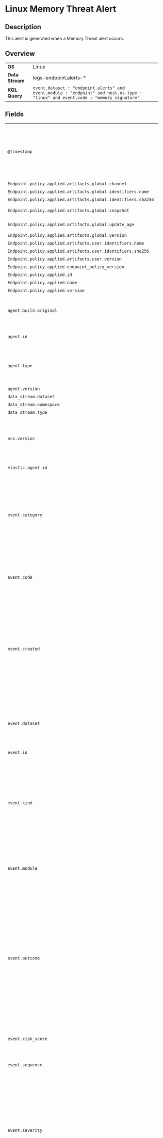 # Linux Memory Threat Alert

## Description

This alert is generated when a Memory Threat alert occurs.


## Overview

<table>
<tr>
<td><strong>OS</strong></td>
<td>Linux</td>
</tr>
<tr>
<td><strong>Data Stream</strong></td>
<td>logs-endpoint.alerts-*</td>
</tr>
<tr>
<td><strong>KQL Query</strong></td>
<td><code>event.dataset : "endpoint.alerts" and event.module : "endpoint" and host.os.type : "linux" and event.code : "memory_signature"</code></td>
</tr>
</table>

## Fields

<table>
<tr><td><code>@timestamp<code></td><td>Date/time when the event originated.  This is the date/time extracted from the event, typically representing when the event was generated by the source.  If the event source has no original timestamp, this value is typically populated by the first time the event was received by the pipeline.  Required field for all events.</td></tr>
<tr><td><code>Endpoint.policy.applied.artifacts.global.channel<code></td><td>global artifacts rollout channel</td></tr>
<tr><td><code>Endpoint.policy.applied.artifacts.global.identifiers.name<code></td><td>the name of global artifact applied.</td></tr>
<tr><td><code>Endpoint.policy.applied.artifacts.global.identifiers.sha256<code></td><td>the sha256 of global artifacts applied.</td></tr>
<tr><td><code>Endpoint.policy.applied.artifacts.global.snapshot<code></td><td>the snapshot date of applied global artifacts or 'latest'</td></tr>
<tr><td><code>Endpoint.policy.applied.artifacts.global.update_age<code></td><td>number of days since global artifacts were made up-to-date</td></tr>
<tr><td><code>Endpoint.policy.applied.artifacts.global.version<code></td><td>the version of global artifacts applied.</td></tr>
<tr><td><code>Endpoint.policy.applied.artifacts.user.identifiers.name<code></td><td>the name of user artifact applied.</td></tr>
<tr><td><code>Endpoint.policy.applied.artifacts.user.identifiers.sha256<code></td><td>the sha256 of user artifacts applied.</td></tr>
<tr><td><code>Endpoint.policy.applied.artifacts.user.version<code></td><td>the version of user artifacts applied.</td></tr>
<tr><td><code>Endpoint.policy.applied.endpoint_policy_version<code></td><td>the version of this applied policy</td></tr>
<tr><td><code>Endpoint.policy.applied.id<code></td><td>the id of the applied policy</td></tr>
<tr><td><code>Endpoint.policy.applied.name<code></td><td>the name of this applied policy</td></tr>
<tr><td><code>Endpoint.policy.applied.version<code></td><td>the version of this applied policy</td></tr>
<tr><td><code>agent.build.original<code></td><td>Extended build information for the agent.  This field is intended to contain any build information that a data source may provide, no specific formatting is required.</td></tr>
<tr><td><code>agent.id<code></td><td>Unique identifier of this agent (if one exists).  Example: For Beats this would be beat.id.</td></tr>
<tr><td><code>agent.type<code></td><td>Type of the agent.  The agent type always stays the same and should be given by the agent used. In case of Filebeat the agent would always be Filebeat also if two Filebeat instances are run on the same machine.</td></tr>
<tr><td><code>agent.version<code></td><td>Version of the agent.</td></tr>
<tr><td><code>data_stream.dataset<code></td><td>Data stream dataset name.</td></tr>
<tr><td><code>data_stream.namespace<code></td><td>Data stream namespace.</td></tr>
<tr><td><code>data_stream.type<code></td><td>Data stream type.</td></tr>
<tr><td><code>ecs.version<code></td><td>ECS version this event conforms to. `ecs.version` is a required field and must exist in all events.  When querying across multiple indices -- which may conform to slightly different ECS versions -- this field lets integrations adjust to the schema version of the events.</td></tr>
<tr><td><code>elastic.agent.id<code></td><td>Unique identifier of this elastic agent (if one exists).</td></tr>
<tr><td><code>event.category<code></td><td>This is one of four ECS Categorization Fields, and indicates the second level in the ECS category hierarchy.  `event.category` represents the "big buckets" of ECS categories. For example, filtering on `event.category:process` yields all events relating to process activity. This field is closely related to `event.type`, which is used as a subcategory.  This field is an array. This will allow proper categorization of some events that fall in multiple categories.</td></tr>
<tr><td><code>event.code<code></td><td>Identification code for this event, if one exists.  Some event sources use event codes to identify messages unambiguously, regardless of message language or wording adjustments over time. An example of this is the Windows Event ID.</td></tr>
<tr><td><code>event.created<code></td><td>`event.created` contains the date/time when the event was first read by an agent, or by your pipeline.  This field is distinct from `@timestamp` in that `@timestamp` typically contain the time extracted from the original event.  In most situations, these two timestamps will be slightly different. The difference can be used to calculate the delay between your source generating an event, and the time when your agent first processed it. This can be used to monitor your agent's or pipeline's ability to keep up with your event source.  In case the two timestamps are identical, `@timestamp` should be used.</td></tr>
<tr><td><code>event.dataset<code></td><td>Name of the dataset.  If an event source publishes more than one type of log or events (e.g. access log, error log), the dataset is used to specify which one the event comes from.  It's recommended but not required to start the dataset name with the module name, followed by a dot, then the dataset name.</td></tr>
<tr><td><code>event.id<code></td><td>Unique ID to describe the event.</td></tr>
<tr><td><code>event.kind<code></td><td>This is one of four ECS Categorization Fields, and indicates the highest level in the ECS category hierarchy.  `event.kind` gives high-level information about what type of information the event contains, without being specific to the contents of the event. For example, values of this field distinguish alert events from metric events.  The value of this field can be used to inform how these kinds of events should be handled. They may warrant different retention, different access control, it may also help understand whether the data is coming in at a regular interval or not.</td></tr>
<tr><td><code>event.module<code></td><td>Name of the module this data is coming from.  If your monitoring agent supports the concept of modules or plugins to process events of a given source (e.g. Apache logs), `event.module` should contain the name of this module.</td></tr>
<tr><td><code>event.outcome<code></td><td>This is one of four ECS Categorization Fields, and indicates the lowest level in the ECS category hierarchy.  `event.outcome` simply denotes whether the event represents a success or a failure from the perspective of the entity that produced the event.  Note that when a single transaction is described in multiple events, each event may populate different values of `event.outcome`, according to their perspective.  Also note that in the case of a compound event (a single event that contains multiple logical events), this field should be populated with the value that best captures the overall success or failure from the perspective of the event producer.  Further note that not all events will have an associated outcome. For example, this field is generally not populated for metric events, events with `event.type:info`, or any events for which an outcome does not make logical sense.</td></tr>
<tr><td><code>event.risk_score<code></td><td>Risk score or priority of the event (e.g. security solutions). Use your system's original value here.</td></tr>
<tr><td><code>event.sequence<code></td><td>Sequence number of the event.  The sequence number is a value published by some event sources, to make the exact ordering of events unambiguous, regardless of the timestamp precision.</td></tr>
<tr><td><code>event.severity<code></td><td>The numeric severity of the event according to your event source.  What the different severity values mean can be different between sources and use cases. It's up to the implementer to make sure severities are consistent across events from the same source.  The Syslog severity belongs in `log.syslog.severity.code`. `event.severity` is meant to represent the severity according to the event source (e.g. firewall, IDS). If the event source does not publish its own severity, you may optionally copy the `log.syslog.severity.code` to `event.severity`.</td></tr>
<tr><td><code>event.type<code></td><td>This is one of four ECS Categorization Fields, and indicates the third level in the ECS category hierarchy.  `event.type` represents a categorization "sub-bucket" that, when used along with the `event.category` field values, enables filtering events down to a level appropriate for single visualization.  This field is an array. This will allow proper categorization of some events that fall in multiple event types.</td></tr>
<tr><td><code>host.architecture<code></td><td>Operating system architecture.</td></tr>
<tr><td><code>host.hostname<code></td><td>Hostname of the host.  It normally contains what the `hostname` command returns on the host machine.</td></tr>
<tr><td><code>host.id<code></td><td>Unique host id.  As hostname is not always unique, use values that are meaningful in your environment.  Example: The current usage of `beat.name`.</td></tr>
<tr><td><code>host.ip<code></td><td>Host ip addresses.</td></tr>
<tr><td><code>host.mac<code></td><td>Host MAC addresses.  The notation format from RFC 7042 is suggested: Each octet (that is, 8-bit byte) is represented by two [uppercase] hexadecimal digits giving the value of the octet as an unsigned integer. Successive octets are separated by a hyphen.</td></tr>
<tr><td><code>host.name<code></td><td>Name of the host.  It can contain what hostname returns on Unix systems, the fully qualified domain name (FQDN), or a name specified by the user. The recommended value is the lowercase FQDN of the host.</td></tr>
<tr><td><code>host.os.Ext.variant<code></td><td>A string value or phrase that further aid to classify or qualify the operating system (OS).  For example the distribution for a Linux OS will be entered in this field.</td></tr>
<tr><td><code>host.os.family<code></td><td>OS family (such as redhat, debian, freebsd, windows).</td></tr>
<tr><td><code>host.os.full<code></td><td>Operating system name, including the version or code name.</td></tr>
<tr><td><code>host.os.kernel<code></td><td>Operating system kernel version as a raw string.</td></tr>
<tr><td><code>host.os.name<code></td><td>Operating system name, without the version.</td></tr>
<tr><td><code>host.os.platform<code></td><td>Operating system platform (such centos, ubuntu, windows).</td></tr>
<tr><td><code>host.os.type<code></td><td>Use the `os.type` field to categorize the operating system into one of the broad commercial families.  If the OS you're dealing with is not listed as an expected value, the field should not be populated. Please let us know by opening an issue with ECS, to propose its addition.</td></tr>
<tr><td><code>host.os.version<code></td><td>Operating system version as a raw string.</td></tr>
<tr><td><code>message<code></td><td>For log events the message field contains the log message, optimized for viewing in a log viewer.  For structured logs without an original message field, other fields can be concatenated to form a human-readable summary of the event.  If multiple messages exist, they can be combined into one message.</td></tr>
<tr><td><code>process.Ext.ancestry<code></td><td>An array of entity_ids indicating the ancestors for this event</td></tr>
<tr><td><code>process.Ext.memory_region.allocation_base<code></td><td>Base address of the memory allocation containing the memory region.</td></tr>
<tr><td><code>process.Ext.memory_region.allocation_size<code></td><td>Original memory size requested when the memory was allocated.</td></tr>
<tr><td><code>process.Ext.memory_region.allocation_type<code></td><td>The memory allocation type. Example values include "IMAGE", "MAPPED", and "PRIVATE".</td></tr>
<tr><td><code>process.Ext.memory_region.bytes_address<code></td><td>The address where bytes_compressed begins.</td></tr>
<tr><td><code>process.Ext.memory_region.bytes_allocation_offset<code></td><td>Offset of bytes_address the memory allocation. Equal to bytes_address - allocation_base.</td></tr>
<tr><td><code>process.Ext.memory_region.bytes_compressed<code></td><td>Up to 4MB of raw data from the memory allocation. This is compressed with zlib.To reduce data volume, this is de-duplicated on the endpoint, and may be missing from many alerts if the same data would be sent multiple times.</td></tr>
<tr><td><code>process.Ext.memory_region.bytes_compressed_present<code></td><td>Whether bytes_compressed is present in this event.</td></tr>
<tr><td><code>process.Ext.memory_region.malware_signature.all_names<code></td><td>A sequence of signature names matched.</td></tr>
<tr><td><code>process.Ext.memory_region.malware_signature.identifier<code></td><td>malware signature identifier</td></tr>
<tr><td><code>process.Ext.memory_region.malware_signature.primary.matches<code></td><td>The first matching details.</td></tr>
<tr><td><code>process.Ext.memory_region.malware_signature.primary.signature.hash.sha256<code></td><td>sha256 hash of file matching signature.</td></tr>
<tr><td><code>process.Ext.memory_region.malware_signature.primary.signature.id<code></td><td>The id of the first yara rule matched.</td></tr>
<tr><td><code>process.Ext.memory_region.malware_signature.primary.signature.name<code></td><td>The name of the first yara rule matched.</td></tr>
<tr><td><code>process.Ext.memory_region.malware_signature.version<code></td><td>malware signature version</td></tr>
<tr><td><code>process.Ext.memory_region.region_base<code></td><td>Base address of the memory region.</td></tr>
<tr><td><code>process.Ext.memory_region.region_protection<code></td><td>Memory protection of the memory region. Example values include "RWX" and "R-X".</td></tr>
<tr><td><code>process.Ext.memory_region.region_size<code></td><td>Size of the memory region.</td></tr>
<tr><td><code>process.Ext.user<code></td><td>User associated with the running process.</td></tr>
<tr><td><code>process.args<code></td><td>Array of process arguments, starting with the absolute path to the executable.  May be filtered to protect sensitive information.</td></tr>
<tr><td><code>process.args_count<code></td><td>Length of the process.args array.  This field can be useful for querying or performing bucket analysis on how many arguments were provided to start a process. More arguments may be an indication of suspicious activity.</td></tr>
<tr><td><code>process.command_line<code></td><td>Full command line that started the process, including the absolute path to the executable, and all arguments.  Some arguments may be filtered to protect sensitive information.</td></tr>
<tr><td><code>process.entity_id<code></td><td>Unique identifier for the process.  The implementation of this is specified by the data source, but some examples of what could be used here are a process-generated UUID, Sysmon Process GUIDs, or a hash of some uniquely identifying components of a process.  Constructing a globally unique identifier is a common practice to mitigate PID reuse as well as to identify a specific process over time, across multiple monitored hosts.</td></tr>
<tr><td><code>process.entry_leader.args<code></td><td>Array of process arguments, starting with the absolute path to the executable.  May be filtered to protect sensitive information.</td></tr>
<tr><td><code>process.entry_leader.args_count<code></td><td>Length of the process.args array.  This field can be useful for querying or performing bucket analysis on how many arguments were provided to start a process. More arguments may be an indication of suspicious activity.</td></tr>
<tr><td><code>process.entry_leader.entity_id<code></td><td>Unique identifier for the process.  The implementation of this is specified by the data source, but some examples of what could be used here are a process-generated UUID, Sysmon Process GUIDs, or a hash of some uniquely identifying components of a process.  Constructing a globally unique identifier is a common practice to mitigate PID reuse as well as to identify a specific process over time, across multiple monitored hosts.</td></tr>
<tr><td><code>process.entry_leader.entry_meta.source.ip<code></td><td>IP address of the source (IPv4 or IPv6).</td></tr>
<tr><td><code>process.entry_leader.entry_meta.type<code></td><td>The entry type for the entry session leader. Values include: init(e.g systemd), sshd, ssm, kubelet, teleport, terminal, console  Note: This field is only set on process.session_leader.</td></tr>
<tr><td><code>process.entry_leader.executable<code></td><td>Absolute path to the process executable.</td></tr>
<tr><td><code>process.entry_leader.group.id<code></td><td>Unique identifier for the group on the system/platform.</td></tr>
<tr><td><code>process.entry_leader.group.name<code></td><td>Name of the group.</td></tr>
<tr><td><code>process.entry_leader.interactive<code></td><td>Whether the process is connected to an interactive shell.  Process interactivity is inferred from the processes file descriptors. If the character device for the controlling tty is the same as stdin and stderr for the process, the process is considered interactive.  Note: A non-interactive process can belong to an interactive session and is simply one that does not have open file descriptors reading the controlling TTY on FD 0 (stdin) or writing to the controlling TTY on FD 2 (stderr). A backgrounded process is still considered interactive if stdin and stderr are connected to the controlling TTY.</td></tr>
<tr><td><code>process.entry_leader.name<code></td><td>Process name.  Sometimes called program name or similar.</td></tr>
<tr><td><code>process.entry_leader.parent.entity_id<code></td><td>Unique identifier for the process.  The implementation of this is specified by the data source, but some examples of what could be used here are a process-generated UUID, Sysmon Process GUIDs, or a hash of some uniquely identifying components of a process.  Constructing a globally unique identifier is a common practice to mitigate PID reuse as well as to identify a specific process over time, across multiple monitored hosts.</td></tr>
<tr><td><code>process.entry_leader.parent.pid<code></td><td>Process id.</td></tr>
<tr><td><code>process.entry_leader.parent.start<code></td><td>The time the process started.</td></tr>
<tr><td><code>process.entry_leader.pid<code></td><td>Process id.</td></tr>
<tr><td><code>process.entry_leader.real_group.id<code></td><td>Unique identifier for the group on the system/platform.</td></tr>
<tr><td><code>process.entry_leader.real_group.name<code></td><td>Name of the group.</td></tr>
<tr><td><code>process.entry_leader.real_user.id<code></td><td>Unique identifier of the user.</td></tr>
<tr><td><code>process.entry_leader.real_user.name<code></td><td>Short name or login of the user.</td></tr>
<tr><td><code>process.entry_leader.same_as_process<code></td><td>This boolean is used to identify if a leader process is the same as the top level process.  For example, if `process.group_leader.same_as_process = true`, it means the process event in question is the leader of its process group. Details under `process.*` like `pid` would be the same under `process.group_leader.*` The same applies for both `process.session_leader` and `process.entry_leader`.  This field exists to the benefit of EQL and other rule engines since it's not possible to compare equality between two fields in a single document. e.g `process.entity_id` = `process.group_leader.entity_id` (top level process is the process group leader) OR `process.entity_id` = `process.entry_leader.entity_id` (top level process is the entry session leader)  Instead these rules could be written like: `process.group_leader.same_as_process: true` OR `process.entry_leader.same_as_process: true`  Note: This field is only set on `process.entry_leader`, `process.session_leader` and `process.group_leader`.</td></tr>
<tr><td><code>process.entry_leader.start<code></td><td>The time the process started.</td></tr>
<tr><td><code>process.entry_leader.supplemental_groups.id<code></td><td>Unique identifier for the group on the system/platform.</td></tr>
<tr><td><code>process.entry_leader.supplemental_groups.name<code></td><td>Name of the group.</td></tr>
<tr><td><code>process.entry_leader.tty.char_device.major<code></td><td>The major number identifies the driver associated with the device. The character device's major and minor numbers can be algorithmically combined to produce the more familiar terminal identifiers such as "ttyS0" and "pts/0". For more details, please refer to the Linux kernel documentation.</td></tr>
<tr><td><code>process.entry_leader.tty.char_device.minor<code></td><td>The minor number is used only by the driver specified by the major number; other parts of the kernel don’t use it, and merely pass it along to the driver. It is common for a driver to control several devices; the minor number provides a way for the driver to differentiate among them.</td></tr>
<tr><td><code>process.entry_leader.user.id<code></td><td>Unique identifier of the user.</td></tr>
<tr><td><code>process.entry_leader.user.name<code></td><td>Short name or login of the user.</td></tr>
<tr><td><code>process.entry_leader.working_directory<code></td><td>The working directory of the process.</td></tr>
<tr><td><code>process.executable<code></td><td>Absolute path to the process executable.</td></tr>
<tr><td><code>process.group.id<code></td><td>Unique identifier for the group on the system/platform.</td></tr>
<tr><td><code>process.group.name<code></td><td>Name of the group.</td></tr>
<tr><td><code>process.group_leader.args<code></td><td>Array of process arguments, starting with the absolute path to the executable.  May be filtered to protect sensitive information.</td></tr>
<tr><td><code>process.group_leader.args_count<code></td><td>Length of the process.args array.  This field can be useful for querying or performing bucket analysis on how many arguments were provided to start a process. More arguments may be an indication of suspicious activity.</td></tr>
<tr><td><code>process.group_leader.entity_id<code></td><td>Unique identifier for the process.  The implementation of this is specified by the data source, but some examples of what could be used here are a process-generated UUID, Sysmon Process GUIDs, or a hash of some uniquely identifying components of a process.  Constructing a globally unique identifier is a common practice to mitigate PID reuse as well as to identify a specific process over time, across multiple monitored hosts.</td></tr>
<tr><td><code>process.group_leader.executable<code></td><td>Absolute path to the process executable.</td></tr>
<tr><td><code>process.group_leader.group.id<code></td><td>Unique identifier for the group on the system/platform.</td></tr>
<tr><td><code>process.group_leader.group.name<code></td><td>Name of the group.</td></tr>
<tr><td><code>process.group_leader.interactive<code></td><td>Whether the process is connected to an interactive shell.  Process interactivity is inferred from the processes file descriptors. If the character device for the controlling tty is the same as stdin and stderr for the process, the process is considered interactive.  Note: A non-interactive process can belong to an interactive session and is simply one that does not have open file descriptors reading the controlling TTY on FD 0 (stdin) or writing to the controlling TTY on FD 2 (stderr). A backgrounded process is still considered interactive if stdin and stderr are connected to the controlling TTY.</td></tr>
<tr><td><code>process.group_leader.name<code></td><td>Process name.  Sometimes called program name or similar.</td></tr>
<tr><td><code>process.group_leader.pid<code></td><td>Process id.</td></tr>
<tr><td><code>process.group_leader.real_group.id<code></td><td>Unique identifier for the group on the system/platform.</td></tr>
<tr><td><code>process.group_leader.real_group.name<code></td><td>Name of the group.</td></tr>
<tr><td><code>process.group_leader.real_user.id<code></td><td>Unique identifier of the user.</td></tr>
<tr><td><code>process.group_leader.real_user.name<code></td><td>Short name or login of the user.</td></tr>
<tr><td><code>process.group_leader.same_as_process<code></td><td>This boolean is used to identify if a leader process is the same as the top level process.  For example, if `process.group_leader.same_as_process = true`, it means the process event in question is the leader of its process group. Details under `process.*` like `pid` would be the same under `process.group_leader.*` The same applies for both `process.session_leader` and `process.entry_leader`.  This field exists to the benefit of EQL and other rule engines since it's not possible to compare equality between two fields in a single document. e.g `process.entity_id` = `process.group_leader.entity_id` (top level process is the process group leader) OR `process.entity_id` = `process.entry_leader.entity_id` (top level process is the entry session leader)  Instead these rules could be written like: `process.group_leader.same_as_process: true` OR `process.entry_leader.same_as_process: true`  Note: This field is only set on `process.entry_leader`, `process.session_leader` and `process.group_leader`.</td></tr>
<tr><td><code>process.group_leader.start<code></td><td>The time the process started.</td></tr>
<tr><td><code>process.group_leader.supplemental_groups.id<code></td><td>Unique identifier for the group on the system/platform.</td></tr>
<tr><td><code>process.group_leader.supplemental_groups.name<code></td><td>Name of the group.</td></tr>
<tr><td><code>process.group_leader.tty.char_device.major<code></td><td>The major number identifies the driver associated with the device. The character device's major and minor numbers can be algorithmically combined to produce the more familiar terminal identifiers such as "ttyS0" and "pts/0". For more details, please refer to the Linux kernel documentation.</td></tr>
<tr><td><code>process.group_leader.tty.char_device.minor<code></td><td>The minor number is used only by the driver specified by the major number; other parts of the kernel don’t use it, and merely pass it along to the driver. It is common for a driver to control several devices; the minor number provides a way for the driver to differentiate among them.</td></tr>
<tr><td><code>process.group_leader.user.id<code></td><td>Unique identifier of the user.</td></tr>
<tr><td><code>process.group_leader.user.name<code></td><td>Short name or login of the user.</td></tr>
<tr><td><code>process.group_leader.working_directory<code></td><td>The working directory of the process.</td></tr>
<tr><td><code>process.hash.md5<code></td><td>MD5 hash.</td></tr>
<tr><td><code>process.hash.sha1<code></td><td>SHA1 hash.</td></tr>
<tr><td><code>process.hash.sha256<code></td><td>SHA256 hash.</td></tr>
<tr><td><code>process.interactive<code></td><td>Whether the process is connected to an interactive shell.  Process interactivity is inferred from the processes file descriptors. If the character device for the controlling tty is the same as stdin and stderr for the process, the process is considered interactive.  Note: A non-interactive process can belong to an interactive session and is simply one that does not have open file descriptors reading the controlling TTY on FD 0 (stdin) or writing to the controlling TTY on FD 2 (stderr). A backgrounded process is still considered interactive if stdin and stderr are connected to the controlling TTY.</td></tr>
<tr><td><code>process.name<code></td><td>Process name.  Sometimes called program name or similar.</td></tr>
<tr><td><code>process.parent.Ext.user<code></td><td>User associated with the running process.</td></tr>
<tr><td><code>process.parent.args<code></td><td>Array of process arguments, starting with the absolute path to the executable.  May be filtered to protect sensitive information.</td></tr>
<tr><td><code>process.parent.args_count<code></td><td>Length of the process.args array.  This field can be useful for querying or performing bucket analysis on how many arguments were provided to start a process. More arguments may be an indication of suspicious activity.</td></tr>
<tr><td><code>process.parent.command_line<code></td><td>Full command line that started the process, including the absolute path to the executable, and all arguments.  Some arguments may be filtered to protect sensitive information.</td></tr>
<tr><td><code>process.parent.entity_id<code></td><td>Unique identifier for the process.  The implementation of this is specified by the data source, but some examples of what could be used here are a process-generated UUID, Sysmon Process GUIDs, or a hash of some uniquely identifying components of a process.  Constructing a globally unique identifier is a common practice to mitigate PID reuse as well as to identify a specific process over time, across multiple monitored hosts.</td></tr>
<tr><td><code>process.parent.executable<code></td><td>Absolute path to the process executable.</td></tr>
<tr><td><code>process.parent.hash.md5<code></td><td>MD5 hash.</td></tr>
<tr><td><code>process.parent.hash.sha1<code></td><td>SHA1 hash.</td></tr>
<tr><td><code>process.parent.hash.sha256<code></td><td>SHA256 hash.</td></tr>
<tr><td><code>process.parent.name<code></td><td>Process name.  Sometimes called program name or similar.</td></tr>
<tr><td><code>process.parent.pgid<code></td><td>Deprecated for removal in next major version release. This field is superseded by `process.group_leader.pid`.  Identifier of the group of processes the process belongs to.</td></tr>
<tr><td><code>process.parent.pid<code></td><td>Process id.</td></tr>
<tr><td><code>process.parent.ppid<code></td><td>Parent process' pid.</td></tr>
<tr><td><code>process.parent.start<code></td><td>The time the process started.</td></tr>
<tr><td><code>process.parent.uptime<code></td><td>Seconds the process has been up.</td></tr>
<tr><td><code>process.pgid<code></td><td>Deprecated for removal in next major version release. This field is superseded by `process.group_leader.pid`.  Identifier of the group of processes the process belongs to.</td></tr>
<tr><td><code>process.pid<code></td><td>Process id.</td></tr>
<tr><td><code>process.ppid<code></td><td>Parent process' pid.</td></tr>
<tr><td><code>process.previous.args<code></td><td>Array of process arguments, starting with the absolute path to the executable.  May be filtered to protect sensitive information.</td></tr>
<tr><td><code>process.previous.args_count<code></td><td>Length of the process.args array.  This field can be useful for querying or performing bucket analysis on how many arguments were provided to start a process. More arguments may be an indication of suspicious activity.</td></tr>
<tr><td><code>process.previous.executable<code></td><td>Absolute path to the process executable.</td></tr>
<tr><td><code>process.real_group.id<code></td><td>Unique identifier for the group on the system/platform.</td></tr>
<tr><td><code>process.real_group.name<code></td><td>Name of the group.</td></tr>
<tr><td><code>process.real_user.id<code></td><td>Unique identifier of the user.</td></tr>
<tr><td><code>process.real_user.name<code></td><td>Short name or login of the user.</td></tr>
<tr><td><code>process.session_leader.args<code></td><td>Array of process arguments, starting with the absolute path to the executable.  May be filtered to protect sensitive information.</td></tr>
<tr><td><code>process.session_leader.args_count<code></td><td>Length of the process.args array.  This field can be useful for querying or performing bucket analysis on how many arguments were provided to start a process. More arguments may be an indication of suspicious activity.</td></tr>
<tr><td><code>process.session_leader.entity_id<code></td><td>Unique identifier for the process.  The implementation of this is specified by the data source, but some examples of what could be used here are a process-generated UUID, Sysmon Process GUIDs, or a hash of some uniquely identifying components of a process.  Constructing a globally unique identifier is a common practice to mitigate PID reuse as well as to identify a specific process over time, across multiple monitored hosts.</td></tr>
<tr><td><code>process.session_leader.executable<code></td><td>Absolute path to the process executable.</td></tr>
<tr><td><code>process.session_leader.group.id<code></td><td>Unique identifier for the group on the system/platform.</td></tr>
<tr><td><code>process.session_leader.group.name<code></td><td>Name of the group.</td></tr>
<tr><td><code>process.session_leader.interactive<code></td><td>Whether the process is connected to an interactive shell.  Process interactivity is inferred from the processes file descriptors. If the character device for the controlling tty is the same as stdin and stderr for the process, the process is considered interactive.  Note: A non-interactive process can belong to an interactive session and is simply one that does not have open file descriptors reading the controlling TTY on FD 0 (stdin) or writing to the controlling TTY on FD 2 (stderr). A backgrounded process is still considered interactive if stdin and stderr are connected to the controlling TTY.</td></tr>
<tr><td><code>process.session_leader.name<code></td><td>Process name.  Sometimes called program name or similar.</td></tr>
<tr><td><code>process.session_leader.pid<code></td><td>Process id.</td></tr>
<tr><td><code>process.session_leader.real_group.id<code></td><td>Unique identifier for the group on the system/platform.</td></tr>
<tr><td><code>process.session_leader.real_group.name<code></td><td>Name of the group.</td></tr>
<tr><td><code>process.session_leader.real_user.id<code></td><td>Unique identifier of the user.</td></tr>
<tr><td><code>process.session_leader.real_user.name<code></td><td>Short name or login of the user.</td></tr>
<tr><td><code>process.session_leader.same_as_process<code></td><td>This boolean is used to identify if a leader process is the same as the top level process.  For example, if `process.group_leader.same_as_process = true`, it means the process event in question is the leader of its process group. Details under `process.*` like `pid` would be the same under `process.group_leader.*` The same applies for both `process.session_leader` and `process.entry_leader`.  This field exists to the benefit of EQL and other rule engines since it's not possible to compare equality between two fields in a single document. e.g `process.entity_id` = `process.group_leader.entity_id` (top level process is the process group leader) OR `process.entity_id` = `process.entry_leader.entity_id` (top level process is the entry session leader)  Instead these rules could be written like: `process.group_leader.same_as_process: true` OR `process.entry_leader.same_as_process: true`  Note: This field is only set on `process.entry_leader`, `process.session_leader` and `process.group_leader`.</td></tr>
<tr><td><code>process.session_leader.start<code></td><td>The time the process started.</td></tr>
<tr><td><code>process.session_leader.supplemental_groups.id<code></td><td>Unique identifier for the group on the system/platform.</td></tr>
<tr><td><code>process.session_leader.supplemental_groups.name<code></td><td>Name of the group.</td></tr>
<tr><td><code>process.session_leader.tty.char_device.major<code></td><td>The major number identifies the driver associated with the device. The character device's major and minor numbers can be algorithmically combined to produce the more familiar terminal identifiers such as "ttyS0" and "pts/0". For more details, please refer to the Linux kernel documentation.</td></tr>
<tr><td><code>process.session_leader.tty.char_device.minor<code></td><td>The minor number is used only by the driver specified by the major number; other parts of the kernel don’t use it, and merely pass it along to the driver. It is common for a driver to control several devices; the minor number provides a way for the driver to differentiate among them.</td></tr>
<tr><td><code>process.session_leader.user.id<code></td><td>Unique identifier of the user.</td></tr>
<tr><td><code>process.session_leader.user.name<code></td><td>Short name or login of the user.</td></tr>
<tr><td><code>process.session_leader.working_directory<code></td><td>The working directory of the process.</td></tr>
<tr><td><code>process.start<code></td><td>The time the process started.</td></tr>
<tr><td><code>process.supplemental_groups.id<code></td><td>Unique identifier for the group on the system/platform.</td></tr>
<tr><td><code>process.supplemental_groups.name<code></td><td>Name of the group.</td></tr>
<tr><td><code>process.tty.char_device.major<code></td><td>The major number identifies the driver associated with the device. The character device's major and minor numbers can be algorithmically combined to produce the more familiar terminal identifiers such as "ttyS0" and "pts/0". For more details, please refer to the Linux kernel documentation.</td></tr>
<tr><td><code>process.tty.char_device.minor<code></td><td>The minor number is used only by the driver specified by the major number; other parts of the kernel don’t use it, and merely pass it along to the driver. It is common for a driver to control several devices; the minor number provides a way for the driver to differentiate among them.</td></tr>
<tr><td><code>process.uptime<code></td><td>Seconds the process has been up.</td></tr>
<tr><td><code>process.user.id<code></td><td>Unique identifier of the user.</td></tr>
<tr><td><code>process.user.name<code></td><td>Short name or login of the user.</td></tr>
<tr><td><code>process.working_directory<code></td><td>The working directory of the process.</td></tr>
<tr><td><code>rule.id<code></td><td>A rule ID that is unique within the scope of an agent, observer, or other entity using the rule for detection of this event.</td></tr>
<tr><td><code>rule.name<code></td><td>The name of the rule or signature generating the event.</td></tr>
<tr><td><code>rule.ruleset<code></td><td>Name of the ruleset, policy, group, or parent category in which the rule used to generate this event is a member.</td></tr>
<tr><td><code>user.name<code></td><td>Short name or login of the user.</td></tr>
</table>
